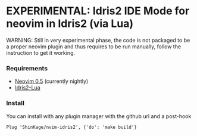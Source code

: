 # EXPERIMENTAL: Idris2 IDE Mode for neovim in Idris2 (via Lua)

WARNING: Still in very experimental phase, the code is not packaged to be a
proper neovim plugin and thus requires to be run manually, follow the
instruction to get it working.

### Requirements
- [Neovim 0.5](https://github.com/neovim/neovim/releases) (currently nightly)
- [Idris2-Lua](https://github.com/Russoul/idris2-lua)

### Install
You can install with any plugin manager with the github url and a post-hook
```
Plug 'ShinKage/nvim-idris2', {'do': 'make build'}
```
